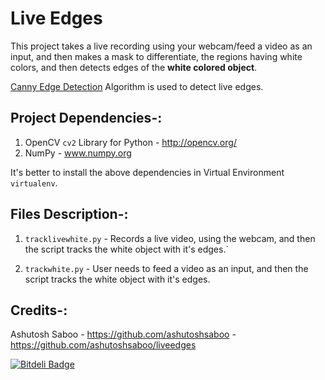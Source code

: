 # Live Edges

This project takes a live recording using your webcam/feed a video as an input, and then makes a mask to differentiate, the regions having white colors, and then detects edges of the **white colored object**.

<a href="https://en.wikipedia.org/wiki/Canny_edge_detector">Canny Edge Detection</a> Algorithm is used to detect live edges. 

## Project Dependencies-:

1. OpenCV `cv2` Library for Python - http://opencv.org/
2. NumPy - www.numpy.org

It's better to install the above dependencies in Virtual Environment `virtualenv`.

## Files Description-:

1. `tracklivewhite.py` - Records a live video, using the webcam, and then the script tracks the white object with it's edges.`

2. `trackwhite.py` - User needs to feed a video as an input, and then the script tracks the white object with it's edges.

## Credits-:

Ashutosh Saboo - https://github.com/ashutoshsaboo - https://github.com/ashutoshsaboo/liveedges



[![Bitdeli Badge](https://d2weczhvl823v0.cloudfront.net/ashutoshsaboo/liveedges/trend.png)](https://bitdeli.com/free "Bitdeli Badge")


